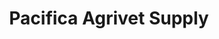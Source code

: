 ---
title: "Pacifica Agrivet Supply"
url: /minglanilla/pacifica-agrivet-supply/
shop: Landwirtschaftlich
---